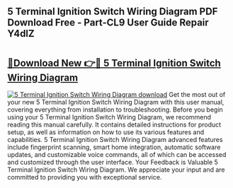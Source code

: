 ## 5 Terminal Ignition Switch Wiring Diagram PDF Download Free - Part-CL9 User Guide Repair Y4dlZ

# <h2><a href="http://dfhme73.blite.top/?on=5+Terminal+Ignition+Switch+Wiring+Diagram">🔗Download New 👉🔴 5 Terminal Ignition Switch Wiring Diagram</a></h2>

[![5 Terminal Ignition Switch Wiring Diagram download](https://i.imgur.com/lujVjoI.png)](http://dfhme73.blite.top/?on=5+Terminal+Ignition+Switch+Wiring+Diagram)
Get the most out of your new 5 Terminal Ignition Switch Wiring Diagram with this user manual, covering everything from installation to troubleshooting. Before you begin using your 5 Terminal Ignition Switch Wiring Diagram, we recommend reading this manual carefully. It contains detailed instructions for product setup, as well as information on how to use its various features and capabilities. 5 Terminal Ignition Switch Wiring Diagram advanced features include fingerprint scanning, smart home integration, automatic software updates, and customizable voice commands, all of which can be accessed and customized through the user interface. Your Feedback is Valuable 5 Terminal Ignition Switch Wiring Diagram. We appreciate your input and are committed to providing you with exceptional service.
